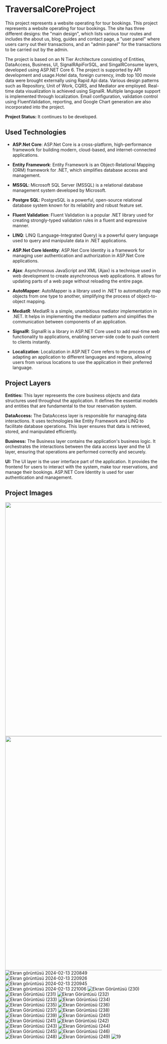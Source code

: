# TraversalCoreProject
This project represents a website operating for tour bookings. This project represents a website operating for tour bookings. The site has three different designs: the "main design", which lists various tour routes and includes the about us, blog, guides and contact page, a "user panel" where users carry out their transactions, and an "admin panel" for the transactions to be carried out by the admin.

The project is based on an N Tier Architecture consisting of Entities, DataAccess, Business, UI, SignalRApiForSQL, and SingalRConsume layers, developed using ASP.NET Core 6. The project is supported by API development and usage.Hotel data, foreign currency, imdb top 100 movie data were brought externally using Rapid Api data. Various design patterns such as Repository, Unit of Work, CQRS, and Mediator are employed. Real-time data visualization is achieved using SignalR. Multiple language support is implemented through localization. Email configuration, validation control using FluentValidation, reporting, and Google Chart generation are also incorporated into the project.

**Project Status:** It continues to be developed.

## Used Technologies

- **ASP.Net Core**: ASP.Net Core is a cross-platform, high-performance framework for building modern, cloud-based, and internet-connected applications.

- **Entity Framework**: Entity Framework is an Object-Relational Mapping (ORM) framework for .NET, which simplifies database access and management.

- **MSSQL**: Microsoft SQL Server (MSSQL) is a relational database management system developed by Microsoft.

- **Postgre SQL**: PostgreSQL is a powerful, open-source relational database system known for its reliability and robust feature set.

- **Fluent Validation**: Fluent Validation is a popular .NET library used for creating strongly-typed validation rules in a fluent and expressive manner.

- **LINQ**: LINQ (Language-Integrated Query) is a powerful query language used to query and manipulate data in .NET applications.

- **ASP.Net Core Identity**: ASP.Net Core Identity is a framework for managing user authentication and authorization in ASP.Net Core applications.

- **Ajax**: Asynchronous JavaScript and XML (Ajax) is a technique used in web development to create asynchronous web applications. It allows for updating parts of a web page without reloading the entire page.

- **AutoMapper**: AutoMapper is a library used in .NET to automatically map objects from one type to another, simplifying the process of object-to-object mapping.

- **MediatR**: MediatR is a simple, unambitious mediator implementation in .NET. It helps in implementing the mediator pattern and simplifies the communication between components of an application.

- **SignalR**: SignalR is a library in ASP.NET Core used to add real-time web functionality to applications, enabling server-side code to push content to clients instantly.

- **Localization**: Localization in ASP.NET Core refers to the process of adapting an application to different languages and regions, allowing users from various locations to use the application in their preferred language.

## Project Layers

**Entities:** This layer represents the core business objects and data structures used throughout the application. It defines the essential models and entities that are fundamental to the tour reservation system.

**DataAccess:** The DataAccess layer is responsible for managing data interactions. It uses technologies like Entity Framework and LINQ to facilitate database operations. This layer ensures that data is retrieved, stored, and manipulated efficiently.

**Business:** The Business layer contains the application's business logic. It orchestrates the interactions between the data access layer and the UI layer, ensuring that operations are performed correctly and securely.

**UI:** The UI layer is the user interface part of the application. It provides the frontend for users to interact with the system, make tour reservations, and manage their bookings. ASP.NET Core Identity is used for user authentication and management.

## Project Images

<img src="https://github.com/sdnrcvk/TraversalCoreProject/assets/58807892/dbae6b49-e1dd-4484-96a4-fba86dbfefbb" height="750"> </img>
<img src="https://github.com/sdnrcvk/TraversalCoreProject/assets/58807892/22ff89bd-deee-4360-a4a4-8b8ebd78f9aa" height="750"> </img>
![Ekran görüntüsü 2024-02-13 220849](https://github.com/sdnrcvk/TraversalCoreProject/assets/58807892/5a1605e6-9b4d-49f5-a8ad-3c3366b326a5)
![Ekran görüntüsü 2024-02-13 220926](https://github.com/sdnrcvk/TraversalCoreProject/assets/58807892/8ff1938f-215d-4ef4-a06e-9827bc66b69f)
![Ekran görüntüsü 2024-02-13 220945](https://github.com/sdnrcvk/TraversalCoreProject/assets/58807892/7ae9db77-32c8-42ab-ba5e-4a236a0f15c4)
![Ekran görüntüsü 2024-02-13 221006](https://github.com/sdnrcvk/TraversalCoreProject/assets/58807892/240c04a3-91a7-41d5-b40e-bb3752c0ca2b)
![Ekran Görüntüsü (230)](https://github.com/sdnrcvk/TraversalCoreProject/assets/58807892/1c00a1ea-8ee0-4a45-a094-dafb705b99d6)
![Ekran Görüntüsü (231)](https://github.com/sdnrcvk/TraversalCoreProject/assets/58807892/807d5d5d-1bda-452f-84aa-cfa5e26a844e)
![Ekran Görüntüsü (232)](https://github.com/sdnrcvk/TraversalCoreProject/assets/58807892/43e64148-a66a-434c-95e1-a56553eb41b1)
![Ekran Görüntüsü (233)](https://github.com/sdnrcvk/TraversalCoreProject/assets/58807892/35cd63d2-1ce9-4f03-9795-a3b5a4605f94)
![Ekran Görüntüsü (234)](https://github.com/sdnrcvk/TraversalCoreProject/assets/58807892/fe1ccdea-c4cf-48b6-9084-495a286904f9)
![Ekran Görüntüsü (235)](https://github.com/sdnrcvk/TraversalCoreProject/assets/58807892/cff80fc1-6dd8-4ab8-8ddd-9be2a5b410c3)
![Ekran Görüntüsü (236)](https://github.com/sdnrcvk/TraversalCoreProject/assets/58807892/216afd0f-8879-4f2f-b685-21c6f0b813fc)
![Ekran Görüntüsü (237)](https://github.com/sdnrcvk/TraversalCoreProject/assets/58807892/5b35edc4-32da-4995-9da0-13c0990ddb47)
![Ekran Görüntüsü (238)](https://github.com/sdnrcvk/TraversalCoreProject/assets/58807892/15842813-e311-4f1e-81d3-b9cc05a2045c)
![Ekran Görüntüsü (239)](https://github.com/sdnrcvk/TraversalCoreProject/assets/58807892/da73560a-1701-4786-833f-20e31095f9f9)
![Ekran Görüntüsü (240)](https://github.com/sdnrcvk/TraversalCoreProject/assets/58807892/6d7c54e3-9e5b-4d9d-a590-7e6fbd0ca331)
![Ekran Görüntüsü (241)](https://github.com/sdnrcvk/TraversalCoreProject/assets/58807892/ea879577-c38f-4cc4-abd4-53180e74ddb8)
![Ekran Görüntüsü (242)](https://github.com/sdnrcvk/TraversalCoreProject/assets/58807892/7e53e27f-0806-4e7c-b1de-08b73d34240c)
![Ekran Görüntüsü (243)](https://github.com/sdnrcvk/TraversalCoreProject/assets/58807892/55736206-ca33-4634-a29b-adaca0079b96)
![Ekran Görüntüsü (244)](https://github.com/sdnrcvk/TraversalCoreProject/assets/58807892/ed574087-803f-4a31-8cb0-fa22ab98ec06)
![Ekran Görüntüsü (245)](https://github.com/sdnrcvk/TraversalCoreProject/assets/58807892/74bb01cb-0383-4874-aba9-70e8c0c27abb)
![Ekran Görüntüsü (246)](https://github.com/sdnrcvk/TraversalCoreProject/assets/58807892/6dbae938-b00d-4554-9171-6043c24cafbd)
![Ekran Görüntüsü (248)](https://github.com/sdnrcvk/TraversalCoreProject/assets/58807892/1b9ceae5-2d5d-41e8-86cd-ba9d588ec1c0)
![Ekran Görüntüsü (249)](https://github.com/sdnrcvk/TraversalCoreProject/assets/58807892/6786628f-880d-483a-9164-a3a7d5ca9f84)
![19](https://github.com/sdnrcvk/TraversalCoreProject/assets/58807892/61ec5ea3-5af9-4c75-b65d-7ede8adb1a16)






